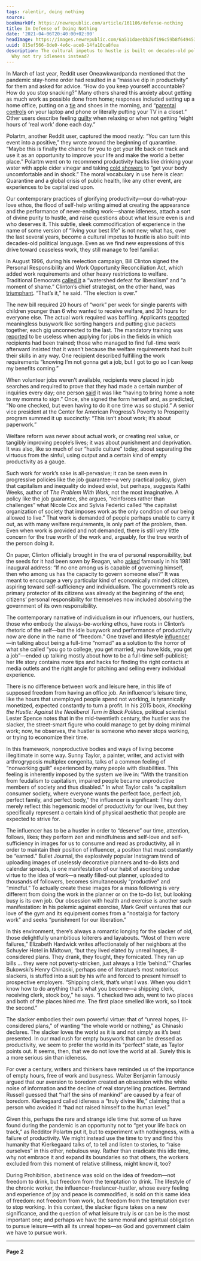 ```yaml
---
tags: ralentir, doing nothing
source:
bookmarkOf: https://newrepublic.com/article/161106/defense-nothing
title: In Defense of Doing Nothing
date: '2021-04-06T20:40:00+02:00'
headImage: https://images.newrepublic.com/6a511daeebb26f196c59b8f649453b1352d55798.png?w=1109&h=577&crop=faces&fit=crop&fm=jpg
uuid: 815ef566-8de0-4e6c-ace8-14fa10ca8fea
description: The cultural impetus to hustle is built on decades-old political language.
  Why not try idleness instead?
---
```


In March of last year, Reddit user Oneawkwardpanda mentioned that the pandemic stay-home order had resulted in a “massive dip in productivity” for them and asked for advice. “How do you keep yourself accountable? How do you stop snacking?” Many others shared this anxiety about getting as much work as possible done from home; responses included setting up a home office, putting on a [tie](https://www.reddit.com/r/productivity/comments/frrxtr/getting_nothing_done_working_from_home/) and shoes in the morning, and “[parental controls](https://www.reddit.com/r/productivity/comments/fkktud/productivity_in_the_time_of_covid19/) on your laptop and phone or literally putting your TV in a closet.” Other users describe feeling [guilty](https://www.reddit.com/r/jobs/comments/29bwx3/i_dont_get_an_actual_8_hours_of_real_work_done/) when relaxing or when not getting “eight hours of ‘real work’ done each day.” 

Polartm, another Reddit user, captured the mood neatly: “You can turn this event into a positive,” they wrote around the beginning of quarantine. “Maybe this is finally the chance for you to get your life back on track and use it as an opportunity to improve your life and make the world a better place.” Polartm went on to recommend productivity hacks like drinking your water with apple cider vinegar and taking [cold showers](https://www.reddit.com/r/productivity/comments/frs564/do_you_want_to_come_out_of_whatever_you_are_going/?utm_source=share&utm_medium=web2x) to “get your body uncomfortable and in shock.” The moral vocabulary in use here is clear: Quarantine and a global crisis of public health, like any other event, are experiences to be capitalized upon. 

Our contemporary practices of glorifying productivity—our do-what-you-love ethos, the flood of self-help writing aimed at creating the appearance and the performance of never-ending work—shame idleness, attach a sort of divine purity to hustle, and raise questions about what leisure even is and who deserves it. This subtle, sleek commodification of experience in the name of some version of “living your best life” is not new; what has, over the last several years, become a cultural impetus to hustle is also built into decades-old political language. Even as we find new expressions of this drive toward ceaseless work, they still manage to feel familiar. 

In August 1996, during his reelection campaign, Bill Clinton signed the Personal Responsibility and Work Opportunity Reconciliation Act, which added work requirements and other heavy restrictions to welfare. Traditional Democrats [called it](https://www.jstor.org/stable/pdf/41940106.pdf?ab_segments=0%2Fbasic_SYC-5187_SYC-5188%2F5188&refreqid=fastly-default%3Adcb45d15f3c7eb5c69ca0ce9c4aac373) a “watershed defeat for liberalism” and “a moment of shame.” Clinton’s chief strategist, on the other hand, was [triumphant](https://www.google.co.in/books/edition/Retrenchment_in_the_American_Welfare_Sta/8beGZfORDgIC?hl=en&gbpv=1&dq=dick+morris+%22that%27s+it.+the+election+is+over%22&pg=PA556&printsec=frontcover). “That’s it,” he said. “The election is over.” 

The new bill required 20 hours of “work” per week for single parents with children younger than 6 who wanted to receive welfare, and 30 hours for everyone else. The actual work required was baffling. Applicants [reported](https://digitalcommons.law.wne.edu/cgi/viewcontent.cgi?referer=https://www.google.com/&httpsredir=1&article=1691&context=lawreview) meaningless busywork like sorting hangers and putting glue packets together, each gig unconnected to the last. The mandatory training was [reported](https://www.jstor.org/stable/41955725?ab_segments=0%2Fbasic_SYC-5187_SYC-5188%2F5188&refreqid=fastly-default%3Acfab885660690acbcfae3242ca367b1a&seq=1) to be useless when applying for jobs in the fields in which recipients had been trained; those who managed to find full-time work afterward insisted that it wasn’t because the welfare requirements had built their skills in any way. One recipient described fulfilling the work requirements “knowing I’m not gonna get a job, but I got to go so I can keep my benefits coming.” 

When volunteer jobs weren’t available, recipients were placed in job searches and required to prove that they had made a certain number of inquiries every day; one person [said](https://digitalcommons.law.wne.edu/cgi/viewcontent.cgi?referer=https://www.google.com/&httpsredir=1&article=1691&context=lawreview) it was like “having to bring home a note to my momma to sign.” Once, she signed the form herself and, as predicted, “No one checked, but even having to do it one time was so stupid.” A senior vice president at the Center for American Progress’s Poverty to Prosperity program summed it up succinctly: “This isn’t about work; it’s about paperwork.”

Welfare reform was never about actual work, or creating real value, or tangibly improving people’s lives; it was about punishment and deprivation. It was also, like so much of our “hustle culture” today, about separating the virtuous from the sinful, using output and a certain kind of empty productivity as a gauge.

Such work for work’s sake is all-pervasive; it can be seen even in progressive policies like the job guarantee—a very practical policy, given that capitalism and inequality do indeed exist, but perhaps, suggests Kathi Weeks, author of _The Problem With Work,_ not the most imaginative. A policy like the job guarantee, she argues, “reinforces rather than challenges” what Nicole Cox and Sylvia Federici called “the capitalist organization of society that imposes work as the only condition of our being allowed to live.” That work is demanded of people perhaps unable to carry it out, as with many welfare requirements, is only part of the problem, then. Even when work is provided and not demanded, there is still very little concern for the true worth of the work and, arguably, for the true worth of the person doing it. 

On paper, Clinton officially brought in the era of personal responsibility, but the seeds for it had been sown by Reagan, who [asked](https://newint.org/features/2020/04/07/feature) famously in his 1981 inaugural address: “If no one among us is capable of governing himself, then who among us has the capacity to govern someone else?” It was meant to encourage a very particular kind of economically minded citizen, aspiring toward self-sufficiency and individualism. The government’s role as primary protector of its citizens was already at the beginning of the end; citizens’ personal responsibility for themselves now included absolving the government of its own responsibility.

The contemporary narrative of individualism in our influencers, our hustlers, those who embody the always-be-working ethos, have roots in Clinton’s rhetoric of the self—but the idle busywork and performance of productivity now are done in the name of “freedom.” One travel and lifestyle [influencer](https://www.howtosharepodcast.com/episodes/10)—in talking about being a full-time “nomad” as a solution to the horror of what she called “you go to college, you get married, you have kids, you get a job”—ended up talking mostly about how to be a full-time self-publicist; her life story contains more tips and hacks for finding the right contacts at media outlets and the right angle for pitching and selling every individual experience.

There is no difference between work and leisure here, in this life of supposed freedom from having an office job. An influencer’s leisure time, like the hours that unemployed people spend not working, is tyrannically monetized, expected constantly to turn a profit. In his 2015 book, _Knocking the Hustle: Against the Neoliberal Turn in Black Politics,_ political scientist Lester Spence notes that in the mid-twentieth century, the hustler was the slacker, the street-smart figure who could manage to get by doing minimal work; now, he observes, the hustler is someone who never stops working, or trying to economize their time.

In this framework, nonproductive bodies and ways of living become illegitimate in some way. Sunny Taylor, a painter, writer, and activist with arthrogryposis multiplex congenita, talks of a common feeling of “nonworking guilt” experienced by many people with disabilities. This feeling is inherently imposed by the system we live in: “With the transition from feudalism to capitalism, impaired people became unproductive members of society and thus disabled.” In what Taylor calls “a capitalism consumer society, where everyone wants the perfect face, perfect job, perfect family, and perfect body,” the influencer is significant: They don’t merely reflect this hegemonic model of productivity for our lives, but they specifically represent a certain kind of physical aesthetic that people are expected to strive for.

The influencer has to be a hustler in order to “deserve” our time, attention, follows, likes; they perform zen and mindfulness and self-love and self-sufficiency in images for us to consume and read as productivity, all in order to maintain their position of influencer, a position that must constantly be “earned.” Bullet Journal, the explosively popular Instagram trend of uploading images of uselessly decorative planners and to-do lists and calendar spreads, is one manifestation of our habit of ascribing undue virtue to the idea of work—a neatly filled-out planner, uploaded to thousands of followers, becomes simultaneously “productive” and “mindful.” To actually create these images for a mass following is very different from doing the work in the planner or on the to-do list, but looking busy is its own job. Our obsession with health and exercise is another such manifestation: In his polemic against exercise, Mark Greif ventures that our love of the gym and its equipment comes from a “nostalgia for factory work” and seeks “punishment for our liberation.”      

In this environment, there’s always a romantic longing for the slacker of old, those delightfully unambitious loiterers and layabouts. “Most of them were failures,” Elizabeth Hardwick writes affectionately of her neighbors at the Schuyler Hotel in Midtown, “but they lived elated by unreal hopes, ill-considered plans. They drank, they fought, they fornicated. They ran up bills … they were not poverty-stricken, just always a little ‘behind.’” Charles Bukowski’s Henry Chinaski, perhaps one of literature’s most notorious slackers, is stuffed into a suit by his wife and forced to present himself to prospective employers. “Shipping clerk, that’s what I was. When you didn’t know how to do anything that’s what you become—a shipping clerk, receiving clerk, stock boy,” he says. “I checked two ads, went to two places and both of the places hired me. The first place smelled like work, so I took the second.”

The slacker embodies their own powerful virtue: that of “unreal hopes, ill-considered plans,” of wanting “the whole world or nothing,” as Chinaski declares. The slacker loves the world as it is and not simply as it’s best presented. In our mad rush for empty busywork that can be dressed as productivity, we seem to prefer the world in its “perfect” state, as Taylor points out. It seems, then, that we do not love the world at all. Surely this is a more serious sin than idleness.

For over a century, writers and thinkers have reminded us of the importance of empty hours, free of work and busyness. Walter Benjamin famously argued that our aversion to boredom created an obsession with the white noise of information and the decline of real storytelling practices. Bertrand Russell guessed that “half the sins of mankind” are caused by a fear of boredom. Kierkegaard called idleness a “truly divine life,” claiming that a person who avoided it “had not raised himself to the human level.”

Given this, perhaps the rare and strange idle time that some of us have found during the pandemic is an opportunity not to “get your life back on track,” as Redditor Polartm put it, but to experiment with nothingness, with a failure of productivity. We might instead use the time to try and find this humanity that Kierkegaard talks of, to tell and listen to stories, to “raise ourselves” in this other, nebulous way. Rather than eradicate this idle time, why not embrace it and expand its boundaries so that others, the workers excluded from this moment of relative stillness, might know it, too?

During Prohibition, abstinence was sold on the idea of freedom—not freedom to drink, but freedom from the temptation to drink. The lifestyle of the chronic worker, the influencer-freelancer-hustler, whose every feeling and experience of joy and peace is commodified, is sold on this same idea of freedom: not freedom from work, but freedom from the temptation ever to stop working. In this context, the slacker figure takes on a new significance, and the question of what leisure truly is or can be is the most important one; and perhaps we have the same moral and spiritual obligation to pursue leisure—with all its unreal hopes—as God and government claim we have to pursue work.

* * *

#### Page 2